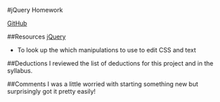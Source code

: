 #jQuery Homework

[GitHub](https://github.com/achance27/hw_jquery_chance_aliyah)

##Resources
[jQuery](http://api.jquery.com/)

* To look up the which manipulations to use to edit CSS and text
 
##Deductions
I reviewed the list of deductions for this project and in the syllabus.

##Comments
I was a little worried with starting something new but surprisingly got it pretty easily!

